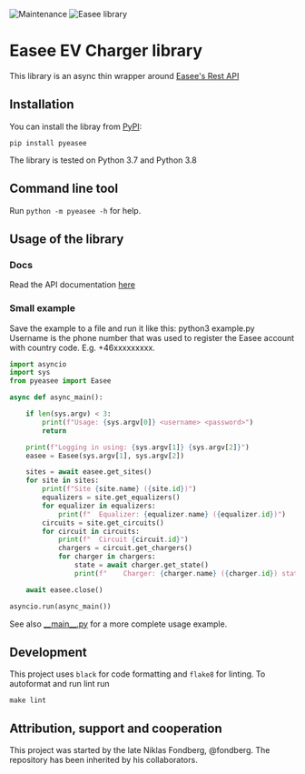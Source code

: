 ![Maintenance](https://img.shields.io/maintenance/yes/2024.svg) ![Easee library](https://github.com/nordicopen/easee/workflows/Easee%20library/badge.svg)

# Easee EV Charger library

This library is an async thin wrapper around [Easee's Rest API](https://developer.easee.com/reference/post_api-accounts-login)

## Installation

You can install the libray from [PyPI](https://pypi.org/project/pyeasee/):

    pip install pyeasee

The library is tested on Python 3.7 and Python 3.8

## Command line tool

Run `python -m pyeasee -h` for help.

## Usage of the library

### Docs

Read the API documentation [here](https://nordicopen.github.io/pyeasee/pyeasee/)

### Small example

Save the example to a file and run it like this: python3 example.py <username> <password>
Username is the phone number that was used to register the Easee account with country code.
E.g. +46xxxxxxxxx.

```python
import asyncio
import sys
from pyeasee import Easee

async def async_main():

    if len(sys.argv) < 3:
        print(f"Usage: {sys.argv[0]} <username> <password>")
        return

    print(f"Logging in using: {sys.argv[1]} {sys.argv[2]}")
    easee = Easee(sys.argv[1], sys.argv[2])

    sites = await easee.get_sites()
    for site in sites:
        print(f"Site {site.name} ({site.id})")
        equalizers = site.get_equalizers()
        for equalizer in equalizers:
            print(f"  Equalizer: {equalizer.name} ({equalizer.id})")
        circuits = site.get_circuits()
        for circuit in circuits:
            print(f"  Circuit {circuit.id}")
            chargers = circuit.get_chargers()
            for charger in chargers:
                state = await charger.get_state()
                print(f"    Charger: {charger.name} ({charger.id}) status: {state['chargerOpMode']}")

    await easee.close()

asyncio.run(async_main())
```

See also [\_\_main\_\_.py](https://github.com/nordicopen/pyeasee/blob/master/pyeasee/__main__.py) for a more complete usage example.

## Development

This project uses `black` for code formatting and `flake8` for linting. To autoformat and run lint run

```
make lint
```

## Attribution, support and cooperation

This project was started by the late Niklas Fondberg, @fondberg. The repository has been inherited by his collaborators.
